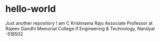# hello-world
Just another repository
I am C Krishnama Raju
Associate Professor at Rajeev Gandhi Memorial College if Engineering & Technology, Nandyal -518502
